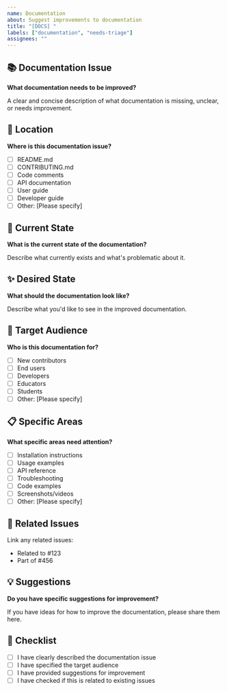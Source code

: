 ```yaml
---
name: Documentation
about: Suggest improvements to documentation
title: "[DOCS] "
labels: ["documentation", "needs-triage"]
assignees: ""
---
```


## 📚 Documentation Issue

**What documentation needs to be improved?**

A clear and concise description of what documentation is missing, unclear, or needs improvement.

## 📍 Location

**Where is this documentation issue?**

- [ ] README.md
- [ ] CONTRIBUTING.md
- [ ] Code comments
- [ ] API documentation
- [ ] User guide
- [ ] Developer guide
- [ ] Other: [Please specify]

## 🎯 Current State

**What is the current state of the documentation?**

Describe what currently exists and what's problematic about it.

## ✨ Desired State

**What should the documentation look like?**

Describe what you'd like to see in the improved documentation.

## 👥 Target Audience

**Who is this documentation for?**

- [ ] New contributors
- [ ] End users
- [ ] Developers
- [ ] Educators
- [ ] Students
- [ ] Other: [Please specify]

## 📋 Specific Areas

**What specific areas need attention?**

- [ ] Installation instructions
- [ ] Usage examples
- [ ] API reference
- [ ] Troubleshooting
- [ ] Code examples
- [ ] Screenshots/videos
- [ ] Other: [Please specify]

## 🔗 Related Issues

Link any related issues:

- Related to #123
- Part of #456

## 💡 Suggestions

**Do you have specific suggestions for improvement?**

If you have ideas for how to improve the documentation, please share them here.

## 📝 Checklist

- [ ] I have clearly described the documentation issue
- [ ] I have specified the target audience
- [ ] I have provided suggestions for improvement
- [ ] I have checked if this is related to existing issues

